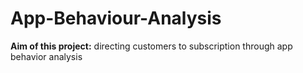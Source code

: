 # App-Behaviour-Analysis

**Aim of this project:** directing customers to subscription through app behavior analysis
